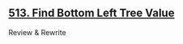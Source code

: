 ## [513. Find Bottom Left Tree Value](https://leetcode-cn.com/problems/find-bottom-left-tree-value/)

Review & Rewrite



